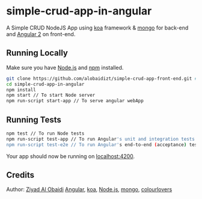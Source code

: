 # simple-crud-app-in-angular

A Simple CRUD NodeJS App using [koa](http://koajs.com/) framework & [mongo](https://www.mongodb.com/) for back-end and [Angular 2](https://angular.io/) on front-end.

## Running Locally

Make sure you have [Node.js](http://nodejs.org/) and [npm](https://www.npmjs.com/) installed.

```sh
git clone https://github.com/alobaidizt/simple-crud-app-front-end.git # or clone your own fork
cd simple-crud-app-in-angular
npm install
npm start // To start Node server
npm run-script start-app // To serve angular webApp
```


## Running Tests

```sh
npm test // To run Node tests
npm run-script test-app // To run Angular's unit and integration tests
npm run-script test-e2e // To run Angular's end-to-end (acceptance) tests
```

Your app should now be running on [localhost:4200](http://localhost:4200/).

## Credits
Author: [Ziyad Al Obaidi](http://ziyadalobaidi.com)
[Angular](https://angular.io/), [koa](http://koajs.com/), [Node.js](http://nodejs.org/), [mongo](https://www.mongodb.com/), [colourlovers](http://www.colourlovers.com/)
